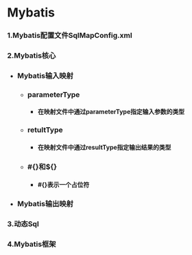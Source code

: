 # Mybatis
### 1.Mybatis配置文件SqlMapConfig.xml
### 2.Mybatis核心
  - ### Mybatis输入映射
    - ### parameterType
      - #### 在映射文件中通过parameterType指定输入参数的类型
    - ### retultType
      - #### 在映射文件中通过resultType指定输出结果的类型
    - ### #{}和${}
      - #### #{}表示一个占位符
  - ### Mybatis输出映射
### 3.动态Sql
### 4.Mybatis框架
